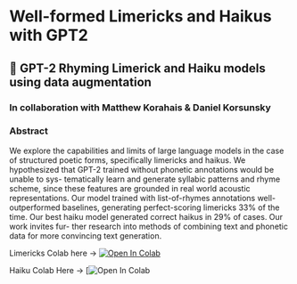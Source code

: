 # Well-formed Limericks and Haikus with GPT2
## 📜 GPT-2 Rhyming Limerick and Haiku models using data augmentation
### In collaboration with Matthew Korahais & Daniel Korsunsky
### Abstract 
We explore the capabilities and limits of large language models in the case of structured poetic forms, specifically limericks and haikus. We hypothesized that GPT-2 trained without phonetic annotations would be unable to sys- tematically learn and generate syllabic patterns and rhyme scheme, since these features are grounded in real world acoustic representations. Our model trained with list-of-rhymes annotations well-outperformed baselines, generating perfect-scoring limericks 33% of the time. Our best haiku model generated correct haikus in 29% of cases. Our work invites fur- ther research into methods of combining text and phonetic data for more convincing text generation.

Limericks Colab here -> [![Open In Colab](https://colab.research.google.com/assets/colab-badge.svg)](https://colab.research.google.com/drive/1Rr4F4XSNZhC1jOVnUWHa0a3e9cQhEVvx?usp=sharing)

Haiku Colab Here -> [![Open In Colab](https://colab.research.google.com/drive/1dY9eVMSHkeReJaDfl3YoQJG66DZxybcG#scrollTo=aeXshJM-Cuaf)
